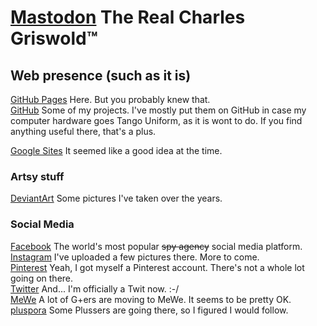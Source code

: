 <a rel="me" href="https://mas.to/@CharlesGriswold">Mastodon</a>
The Real Charles Griswold&trade;
================================

## Web presence (such as it is)

[GitHub Pages](https://charlesgriswold.github.io/) Here. But you probably knew that.  
[GitHub](https://github.com/CharlesGriswold) Some of my projects. I've mostly put them on GitHub in case my computer hardware goes Tango Uniform, as it is wont to do. If you find anything useful there, that's a plus.

[Google Sites](https://sites.google.com/view/chkgrz/) It seemed like a good idea at the time.

### Artsy stuff

[DeviantArt](https://www.deviantart.com/charlesgriswold) Some pictures I've taken over the years.

### Social Media

[Facebook](https://www.facebook.com/CharlesWGriswold) The world's most popular ~~spy agency~~ social media platform.  
[Instagram](https://www.instagram.com/chkgrz/) I've uploaded a few pictures there. More to come.  
[Pinterest](https://www.pinterest.com/charlesgriswold/) Yeah, I got myself a Pinterest account. There's not a whole lot going on there.  
[Twitter](https://twitter.com/CharlesGriswo13) And... I'm officially a Twit now. :-/  
[MeWe](https://mewe.com/i/charlesgriswold) A lot of G+ers are moving to MeWe. It seems to be pretty OK.  
[pluspora](https://pluspora.com/people/026e9000e17c0136ffd2005056264835) Some Plussers are going there, so I figured I would follow.

